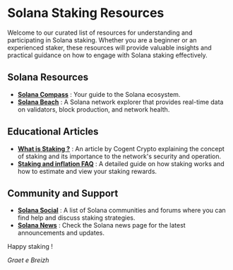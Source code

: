 # Solana Staking Resources

Welcome to our curated list of resources for understanding and participating in Solana staking. Whether you are a beginner or an experienced staker, these resources will provide valuable insights and practical guidance on how to engage with Solana staking effectively.

## Solana Resources

- **[Solana Compass](https://solanacompass.com/)** : Your guide to the Solana ecosystem.
- **[Solana Beach](https://solanabeach.io/)** : A Solana network explorer that provides real-time data on validators, block production, and network health.

## Educational Articles

- **[What is Staking ?](https://medium.com/@Cogent_Crypto/solana-staking-guide-part-1-6a6a85f07b56)** : An article by Cogent Crypto explaining the concept of staking and its importance to the network's security and operation.
- **[Staking and inflation FAQ](https://solana.com/staking#how-do-i-estimate-and-view-my-staking-rewards)** : A detailed guide on how staking works and how to estimate and view your staking rewards.


## Community and Support

- **[Solana Social](https://solana.com/community)** : A list of Solana communities and forums where you can find help and discuss staking strategies.
- **[Solana News](https://solana.com/news)** : Check the Solana news page for the latest announcements and updates.

Happy staking !


*Graet e Breizh*